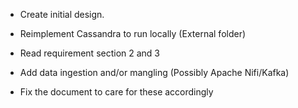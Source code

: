 - Create initial design.
- Reimplement Cassandra to run locally (External folder)

- Read requirement section 2 and 3
- Add data ingestion and/or mangling (Possibly Apache Nifi/Kafka)
- Fix the document to care for these accordingly